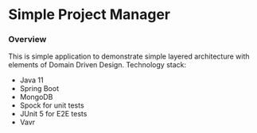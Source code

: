 # Simple Project Manager

### Overview
This is simple application to demonstrate simple layered architecture with elements of Domain Driven Design. Technology stack:

* Java 11
* Spring Boot
* MongoDB
* Spock for unit tests
* JUnit 5 for E2E tests
* Vavr



